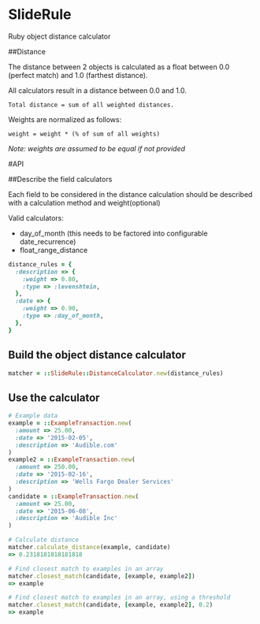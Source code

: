 # SlideRule
Ruby object distance calculator

##Distance

The distance between 2 objects is calculated as a float between 0.0 (perfect match) and 1.0 (farthest distance).

All calculators result in a distance between 0.0 and 1.0.

    Total distance = sum of all weighted distances.

Weights are normalized as follows:

    weight = weight * (% of sum of all weights)

_Note: weights are assumed to be equal if not provided_

#API

##Describe the field calculators

Each field to be considered in the distance calculation should be described 
with a calculation method and weight(optional)

Valid calculators:

* day_of_month (this needs to be factored into configurable date_recurrence)
* float_range_distance

```ruby
distance_rules = {
  :description => {
    :weight => 0.80,
    :type => :levenshtein,
  },
  :date => {
    :weight => 0.90,
    :type => :day_of_month,
  },
}
```

## Build the object distance calculator

```ruby
matcher = ::SlideRule::DistanceCalculator.new(distance_rules)
```

## Use the calculator

```ruby
# Example data
example = ::ExampleTransaction.new(
  :amount => 25.00,
  :date => '2015-02-05',
  :description => 'Audible.com'
)
example2 = ::ExampleTransaction.new(
  :amount => 250.00,
  :date => '2015-02-16',
  :description => 'Wells Fargo Dealer Services'
)
candidate = ::ExampleTransaction.new(
  :amount => 25.00,
  :date => '2015-06-08',
  :description => 'Audible Inc'
)

# Calculate distance
matcher.calculate_distance(example, candidate)
=> 0.2318181818181818

# Find closest match to examples in an array
matcher.closest_match(candidate, [example, example2])
=> example

# Find closest match to examples in an array, using a threshold
matcher.closest_match(candidate, [example, example2], 0.2)
=> example

```
